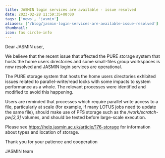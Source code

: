 ```yaml
---
title: JASMIN login services are available - issue resolved
date: 2023-02-28 11:59:35+00:00
tags: ['news', 'jasmin']
aliases: ['/blog/jasmin-login-services-are-available-issue-resolved']
thumbnail: 
icon: fas circle-info
---
```


Dear JASMIN user,



We believe that the recent issue that affected the PURE storage system that hosts the home users directories and some small-files group workspaces is now resolved and JASMIN login services are operational.



The PURE storage system that hosts the home users directories exhibited issues related to parallel-write/read locks with some impacts to system performance as a whole. The relevant processes were identified and modified to avoid this happening.



Users are reminded that processes which require parallel write access to a file, particularly at scale (for example, if many LOTUS jobs need to update the same file), should make use of PFS storage such as the */work/scratch-pw[2,3]* volumes, and should be tested before large-scale execution. 


Please see <https://help.jasmin.ac.uk/article/176-storage> for information about types and location of storage.



Thank you for your patience and cooperation 



JASMIN team 


 


